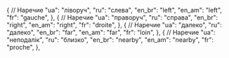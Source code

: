 { // Наречие
"ua": "ліворуч",
"ru": "слева",
"en_br": "left",
"en_am": "left",
"fr": "gauche",
},
{ // Наречие
"ua": "праворуч",
"ru": "справа",
"en_br": "right",
"en_am": "right",
"fr": "droite",
},
{ // Наречие
"ua": "далеко",
"ru": "далеко",
"en_br": "far",
"en_am": "far",
"fr": "loin",
},
{ // Наречие
"ua": "неподалік",
"ru": "близко",
"en_br": "nearby",
"en_am": "nearby",
"fr": "proche",
},